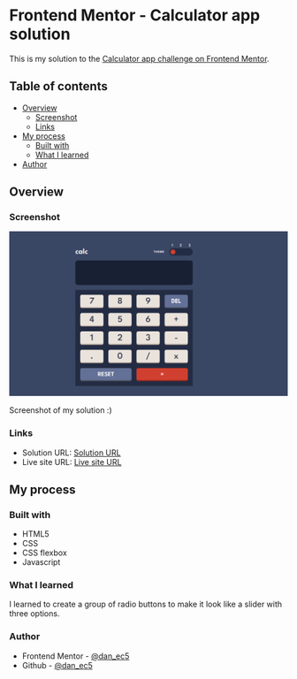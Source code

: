 # Frontend Mentor - Calculator app solution

This is my solution to the [Calculator app challenge on Frontend Mentor](https://www.frontendmentor.io/challenges/calculator-app-9lteq5N29).

## Table of contents

- [Overview](#overview)
    - [Screenshot](#screenshot)
    - [Links](#links)
- [My process](#my-process)
    - [Built with](#built-with)
    - [What I learned](#what-i-learned)
- [Author](#author)

## Overview

### Screenshot

![](./images/screenshot.png)

Screenshot of my solution :)

### Links

- Solution URL: [Solution URL]()
- Live site URL: [Live site URL]()

## My process

### Built with

- HTML5
- CSS
- CSS flexbox
- Javascript

### What I learned

I learned to create a group of radio buttons to make it look like a slider with three options.

### Author

- Frontend Mentor - [@dan_ec5]()
- Github - [@dan_ec5]()